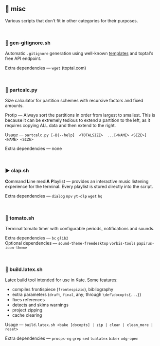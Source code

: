## 📁 misc

Various scripts that don't fit in other categories for their purposes.

<br>

### 🧹 gen-gitignore.sh

Automatic `.gitignore` generation using well-known [templates](https://github.com/toptal/gitignore) and toptal's free API endpoint.

Extra dependencies — `wget` (toptal.com)

<br>

### 🧮 partcalc.py

Size calculator for partition schemes with recursive factors and fixed amounts.

Protip — Always sort the partitions in order from largest to smallest. This is
because it can be extremely tedious to extend a partition to the left, as it
requires copying ALL data and then extend to the right.

Usage — `partcalc.py [-B|--help]  <TOTALSIZE>  ...[<NAME> <SIZE>]  <NAME> <SIZE>`

Extra dependencies — none

<br>

### ▶️ clap.sh

**C**ommand **L**ine medi**A** **P**laylist — provides an interactive music listening experience for the terminal. Every playlist is stored directly into the script.

Extra dependencies — `dialog` `mpv` `yt-dlp` `wget` `hq`

<br>

### 🍅 tomato.sh

Terminal tomato timer with configurable periods, notifications and sounds.

Extra dependencies — `bc` `glib2`<br>
Optional dependencies — `sound-theme-freedesktop` `vorbis-tools` `papirus-icon-theme`

<br>

### 🔨 build.latex.sh

Latex build tool intended for use in Kate. Some features:
- compiles frontispiece (`frontespizio`), bibliography
- extra parameters (`draft`, `final`, any; through `\def\docopts{...}`)
- fixes references
- detects and skims warnings
- project zipping
- cache clearing

Usage — `build.latex.sh <bake [docopts] | zip | clean | clean_more | reset>`

Extra dependencies — `procps-ng` `grep` `sed` `lualatex` `biber` `xdg-open`
